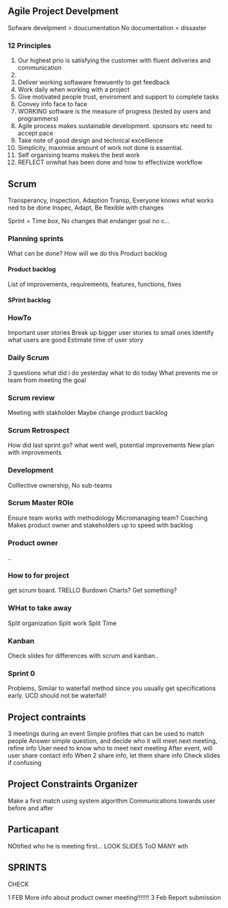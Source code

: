 ## Agile Project Develpment

Sofware develpment > doucumentation 
No documentation = dissaster

### 12 Principles
1. Our highest prio is satisfying the customer with fluent deliveries and communication
2. 
3. Deliver working softaware frewuently to get feedback
4. Work daily when working with a project
5. Give motivated people trust, enviroment and support to complete tasks
6. Convey info face to face
7. WORKING software is the measure of progress (tested by users and programmers)
8. Agile process makes sustainable development. sponsors etc need to accept pace
9. Take note of good design and technical excelllence
10. Simplicity, maximise amount of work not done is essential.
11. Self organising teams makes the best work
12. REFLECT onwhat has been done and how to effectivize workflow

## Scrum

Transperancy, Inspection, Adaption
Transp, Everyone knows what works ned to be done
Inspec,
Adapt, Be flexible with changes

Sprint = Time box,
No changes that endanger goal
no c...

### Planning sprints
What can be done?
How will we do this
Product backlog

#### Product backlog
List of improvements, requirements, features, functions, fixes

#### SPrint backlog


### HowTo
Important user stories
Break up bigger user stories to small ones
Identify what users are good
Estimate time of user story

### Daily Scrum
3 questions
what did i do yesterday
what to do today
What prevents me or team from meeting the goal

### Scrum review
Meeting with stakholder
Maybe change product backlog

### Scrum Retrospect
How did last sprint go?
what went well, potential improvements
New plan with improvements

### Development
Colllective ownership,
No sub-teams

### Scrum Master ROle
Ensure team works with methodology
Micromanaging team? 
Coaching
Makes product owner and stakeholders up to speed with backlog

### Product owner
..

### How to for project
get scrum board. TRELLO
Burdown Charts? Get something?

### WHat to take away
Split organization
Split work
Split Time

### Kanban
Check slides for differences with scrum and kanban..

### Sprint 0
Problems, Similar to waterfall method since you usually get specifications early. UCD should not be waterfall!

## Project contraints
3 meetings during an event
Simple profiles that can be used to match people
Answer simple question, and decide who it will meet next meeting, refine info
User need to know who to meet next meeting
After event, will user share contact info
When 2 share info, let them share info
Check slides if confusing

## Project Constraints Organizer
Make a first match using system algorithm
Communications towards user before and after

## Particapant
NOtified  who he is meeting first...
LOOK SLIDES ToO MANY wth

## SPRINTS
CHECK

1 FEB More info about product owner meeting!!!!!!!
3 Feb Report submission
